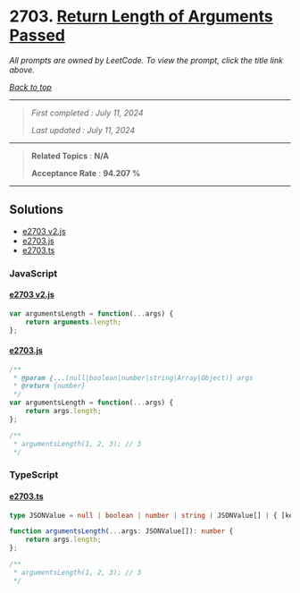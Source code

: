 # 2703. [Return Length of Arguments Passed](<https://leetcode.com/problems/return-length-of-arguments-passed>)

*All prompts are owned by LeetCode. To view the prompt, click the title link above.*

*[Back to top](<../README.md>)*

------

> *First completed : July 11, 2024*
>
> *Last updated : July 11, 2024*

------

> **Related Topics** : **N/A**
>
> **Acceptance Rate** : **94.207 %**

------

## Solutions

- [e2703 v2.js](<../my-submissions/e2703 v2.js>)
- [e2703.js](<../my-submissions/e2703.js>)
- [e2703.ts](<../my-submissions/e2703.ts>)
### JavaScript
#### [e2703 v2.js](<../my-submissions/e2703 v2.js>)
```JavaScript
var argumentsLength = function(...args) {
    return arguments.length;
};

```

#### [e2703.js](<../my-submissions/e2703.js>)
```JavaScript
/**
 * @param {...(null|boolean|number|string|Array|Object)} args
 * @return {number}
 */
var argumentsLength = function(...args) {
    return args.length;
};

/**
 * argumentsLength(1, 2, 3); // 3
 */
```

### TypeScript
#### [e2703.ts](<../my-submissions/e2703.ts>)
```TypeScript
type JSONValue = null | boolean | number | string | JSONValue[] | { [key: string]: JSONValue };

function argumentsLength(...args: JSONValue[]): number {
    return args.length;
};

/**
 * argumentsLength(1, 2, 3); // 3
 */
```

